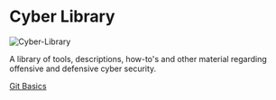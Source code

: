 # Cyber Library

![Cyber-Library](/Cyber-Library/Resources/Images/cyber-library-v2.png)

A library of tools, descriptions, how-to's and other material regarding offensive and defensive cyber security.

[Git Basics](/Cyber-Library/git-basics.md)
